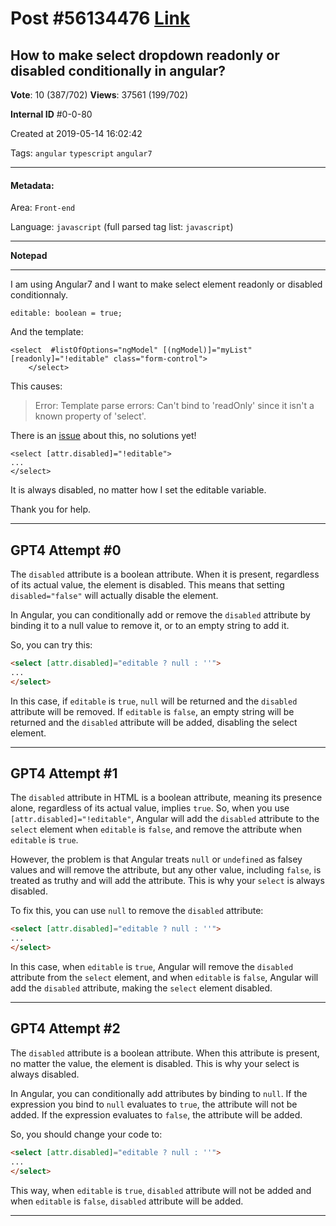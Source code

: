 
# Post \#56134476 [Link](https://stackoverflow.com/questions/56134476/)

## How to make select dropdown readonly or disabled conditionally in angular?

**Vote**: 10 (387/702) **Views**: 37561 (199/702) 

**Internal ID** \#0-0-80

Created at 2019-05-14 16:02:42

Tags: `angular` `typescript` `angular7`

----------

#### Metadata:

Area: `Front-end`

Language: `javascript` (full parsed tag list: `javascript`)

----------

**Notepad**


----------

I am using Angular7 and I want to make select element readonly or disabled conditionnaly.



```
editable: boolean = true;
```


And the template:

```
<select  #listOfOptions="ngModel" [(ngModel)]="myList" [readonly]="!editable" class="form-control">
    </select>
```


This causes:

> Error: Template parse errors:
      Can't bind to 'readOnly' since it isn't a known property of 'select'.

There is an [issue](https://github.com/ng-select/ng-select/issues/786) about this, no solutions yet!



```
<select [attr.disabled]="!editable">
...
</select>
```


It is always disabled, no matter how I set the editable variable.

Thank you for help.


----------
        
## GPT4 Attempt \#0

The `disabled` attribute is a boolean attribute. When it is present, regardless of its actual value, the element is disabled. This means that setting `disabled="false"` will actually disable the element.

In Angular, you can conditionally add or remove the `disabled` attribute by binding it to a null value to remove it, or to an empty string to add it.

So, you can try this:

```html
<select [attr.disabled]="editable ? null : ''">
...
</select>
```

In this case, if `editable` is `true`, `null` will be returned and the `disabled` attribute will be removed. If `editable` is `false`, an empty string will be returned and the `disabled` attribute will be added, disabling the select element.

--------

## GPT4 Attempt \#1

The `disabled` attribute in HTML is a boolean attribute, meaning its presence alone, regardless of its actual value, implies `true`. So, when you use `[attr.disabled]="!editable"`, Angular will add the `disabled` attribute to the `select` element when `editable` is `false`, and remove the attribute when `editable` is `true`.

However, the problem is that Angular treats `null` or `undefined` as falsey values and will remove the attribute, but any other value, including `false`, is treated as truthy and will add the attribute. This is why your `select` is always disabled.

To fix this, you can use `null` to remove the `disabled` attribute:

```html
<select [attr.disabled]="editable ? null : ''">
...
</select>
```

In this case, when `editable` is `true`, Angular will remove the `disabled` attribute from the `select` element, and when `editable` is `false`, Angular will add the `disabled` attribute, making the `select` element disabled.

--------

## GPT4 Attempt \#2

The `disabled` attribute is a boolean attribute. When this attribute is present, no matter the value, the element is disabled. This is why your select is always disabled.

In Angular, you can conditionally add attributes by binding to `null`. If the expression you bind to `null` evaluates to `true`, the attribute will not be added. If the expression evaluates to `false`, the attribute will be added.

So, you should change your code to:

```html
<select [attr.disabled]="editable ? null : ''">
...
</select>
```

This way, when `editable` is `true`, `disabled` attribute will not be added and when `editable` is `false`, `disabled` attribute will be added.

--------
